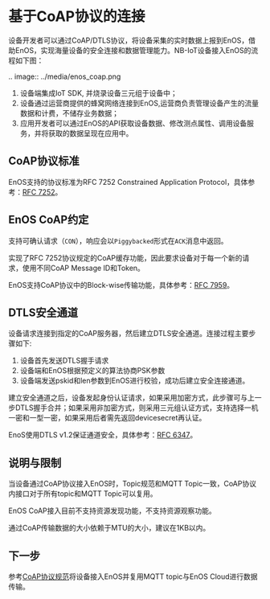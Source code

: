 # 基于CoAP协议的连接

设备开发者可以通过CoAP/DTLS协议，将设备采集的实时数据上报到EnOS，借助EnOS，实现海量设备的安全连接和数据管理能力。NB-IoT设备接入EnOS的流程如下图：

.. image:: ../media/enos_coap.png

1. 设备端集成IoT SDK, 并烧录设备三元组于设备中；
2. 设备通过运营商提供的蜂窝网络连接到EnOS,运营商负责管理设备产生的流量数据和计费，不储存业务数据；
3. 应用开发者可以通过EnOS的API获取设备数据、修改测点属性、调用设备服务，并将获取的数据呈现在应用中。

## CoAP协议标准

EnOS支持的协议标准为RFC 7252 Constrained Application Protocol，具体参考：[RFC 7252](https://tools.ietf.org/html/rfc7252?spm=a2c4g.11186623.2.12.2e2e3cb88Cjj8L)。

## EnOS CoAP约定

支持可确认请求（`CON`），响应会以`Piggybacked`形式在`ACK`消息中返回。

实现了RFC 7252协议规定的CoAP缓存功能，因此要求设备对于每一个新的请求，使用不同CoAP Message ID和Token。

EnOS支持CoAP协议中的Block-wise传输功能，具体参考：[RFC 7959](https://tools.ietf.org/html/rfc7959)。

## DTLS安全通道

设备请求连接到指定的CoAP服务器，然后建立DTLS安全通道。连接过程主要步骤如下:

1. 设备首先发送DTLS握手请求
2. 设备端和EnOS根据预定义的算法协商PSK参数
3. 设备端发送pskid和len参数到EnOS进行校验，成功后建立安全连接通道。

建立安全通道之后，设备发起身份认证请求，如果采用加密方式，此步骤可与上一步DTLS握手合并；如果采用非加密方式，则采用三元组认证方式，支持选择一机一密和一型一密，如果采用后者需先返回devicesecret再认证。

EnoS使用DTLS v1.2保证通道安全，具体参考：[RFC 6347](https://tools.ietf.org/html/rfc6347?spm=a2c4g.11186623.2.13.2e2e3cb88Cjj8L)。


## 说明与限制

当设备通过CoAP协议接入EnOS时，Topic规范和MQTT Topic一致，CoAP协议内接口对于所有topic和MQTT Topic可以复用。

EnOS CoAP接入目前不支持资源发现功能，不支持资源观察功能。

通过CoAP传输数据的大小依赖于MTU的大小，建议在1KB以内。

## 下一步

参考[CoAP协议规范](/docs/device-connection/zh_CN/dev/reference/coap/index)将设备接入EnOS并复用MQTT topic与EnOS Cloud进行数据传输。
